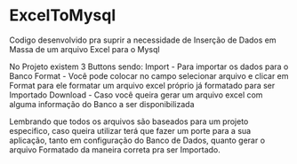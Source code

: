 # ExcelToMysql

Codigo desenvolvido pra suprir a necessidade de Inserção de Dados em Massa de um arquivo Excel para o Mysql

No Projeto existem 3 Buttons sendo:
Import - Para importar os dados para o Banco
Format - Você pode colocar no campo selecionar arquivo e clicar em Format para ele formatar um arquivo excel próprio já formatado para ser Importado
Download - Caso você queira gerar um arquivo excel com alguma informação do Banco a ser disponibilizada

Lembrando que todos os arquivos são baseados para um projeto especifico, caso queira utilizar terá que fazer um porte para a sua aplicação, tanto em configuração do Banco de Dados, quanto gerar o arquivo Formatado da maneira correta pra ser Importado.
